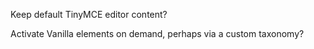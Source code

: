 Keep default TinyMCE editor content?

Activate Vanilla elements on demand, perhaps via a custom taxonomy?